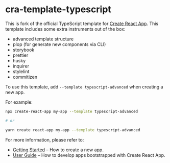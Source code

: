 # cra-template-typescript

This is fork of the official TypeScript template for [Create React App](https://github.com/facebook/create-react-app). This template includes some extra instruments out of the box:

 - advanced template structure
 - plop (for generate new components via CLI)
 - storybook
 - prettier
 - husky
 - inquirer
 - stylelint
 - commitizen

To use this template, add `--template typescript-advanced` when creating a new app.

For example:

```sh
npx create-react-app my-app --template typescript-advanced

# or

yarn create react-app my-app --template typescript-advanced
```

For more information, please refer to:

- [Getting Started](https://create-react-app.dev/docs/getting-started) – How to create a new app.
- [User Guide](https://create-react-app.dev) – How to develop apps bootstrapped with Create React App.
